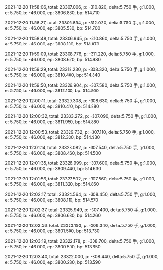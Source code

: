 2021-12-20 11:58:06, total: 23307.006, p: -310.820, delta:5.750 手, g:1.000, e: 5.750, b: -46.000, ep: 3806.860, bp: 514.710

2021-12-20 11:58:27, total: 23305.854, p: -312.020, delta:5.750 手, g:1.000, e: 5.750, b: -46.000, ep: 3805.580, bp: 514.700

2021-12-20 11:58:48, total: 23306.945, p: -310.860, delta:5.750 手, g:1.000, e: 5.750, b: -46.000, ep: 3808.100, bp: 514.870

2021-12-20 11:59:09, total: 23308.776, p: -311.220, delta:5.750 手, g:1.000, e: 5.750, b: -46.000, ep: 3808.620, bp: 514.980

2021-12-20 11:59:29, total: 23318.230, p: -308.320, delta:5.750 手, g:1.000, e: 5.750, b: -46.000, ep: 3810.400, bp: 514.840

2021-12-20 11:59:50, total: 23326.904, p: -307.580, delta:5.750 手, g:1.000, e: 5.750, b: -46.000, ep: 3812.100, bp: 514.960

2021-12-20 12:00:11, total: 23329.308, p: -308.630, delta:5.750 手, g:1.000, e: 5.750, b: -46.000, ep: 3810.410, bp: 514.880

2021-12-20 12:00:32, total: 23333.272, p: -307.090, delta:5.750 手, g:1.000, e: 5.750, b: -46.000, ep: 3811.950, bp: 514.880

2021-12-20 12:00:53, total: 23329.732, p: -307.110, delta:5.750 手, g:1.000, e: 5.750, b: -46.000, ep: 3812.330, bp: 514.930

2021-12-20 12:01:14, total: 23328.082, p: -307.540, delta:5.750 手, g:1.000, e: 5.750, b: -46.000, ep: 3808.460, bp: 514.500

2021-12-20 12:01:35, total: 23326.999, p: -307.600, delta:5.750 手, g:1.000, e: 5.750, b: -46.000, ep: 3809.440, bp: 514.630

2021-12-20 12:01:56, total: 23327.502, p: -307.560, delta:5.750 手, g:1.000, e: 5.750, b: -46.000, ep: 3811.320, bp: 514.860

2021-12-20 12:02:17, total: 23324.564, p: -308.450, delta:5.750 手, g:1.000, e: 5.750, b: -46.000, ep: 3808.110, bp: 514.570

2021-12-20 12:02:37, total: 23325.949, p: -307.400, delta:5.750 手, g:1.000, e: 5.750, b: -46.000, ep: 3806.680, bp: 514.260

2021-12-20 12:02:58, total: 23323.193, p: -308.340, delta:5.750 手, g:1.000, e: 5.750, b: -46.000, ep: 3801.500, bp: 513.730

2021-12-20 12:03:19, total: 23322.178, p: -308.700, delta:5.750 手, g:1.000, e: 5.750, b: -46.000, ep: 3800.500, bp: 513.650

2021-12-20 12:03:40, total: 23322.000, p: -308.440, delta:5.750 手, g:1.000, e: 5.750, b: -46.000, ep: 3800.280, bp: 513.590